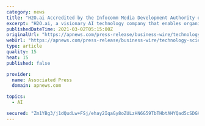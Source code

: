 ```yaml
---
category: news
title: "H2O.ai Accredited by the Infocomm Media Development Authority of Singapore"
excerpt: "H2O.ai, a visionary AI technology company that enables organizations to rapidly build world-class AI models and applications, today announces its accreditation by the Infocomm Media Development Authority (IMDA) of Singapore."
publishedDateTime: 2021-03-02T05:15:00Z
originalUrl: "https://apnews.com/press-release/business-wire/technology-science-singapore-media-asia-ecd007b15e9c4240be4e670bcc783f66"
webUrl: "https://apnews.com/press-release/business-wire/technology-science-singapore-media-asia-ecd007b15e9c4240be4e670bcc783f66"
type: article
quality: 15
heat: 15
published: false

provider:
  name: Associated Press
  domain: apnews.com

topics:
  - AI

secured: "Zm1YBg3/j1dQudLw+FSj/ehay2IqaGy8oZULzHN6G59TbTHbtAHYQad5cSDGKQvIx+ZXD/7ND/Jp5994adGaBD9lqRGPJET7s1uZ9/nBG2DNqX9OqypfdhTGQQ11deiBnjY9pJQiLzi2t+7kJEftIdAv0ydgq4UnT2/CUZ4gvkP68IAny4g0hJ28h1awJUk/l/jxQHvZRRu//6i4u8ZS9QDqsocKThi/GKr4PrGGZB3Ea3DFen0OPhXd+2MzhigFfn/FzdEJRsiOtFyi7FJj4GCm6Qro3iXBXJisjvKi1IiiQy1jb0LGDtIjHaeDA+x6Nj1VSh9Wm3iBxdsZ+oUKH6Qb4gL+sWFKvjOnYMwW1co=;5ILVpVPWYiKGwDraliM6xA=="
---
```


